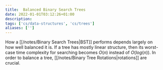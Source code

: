 ```yaml
---
title:  Balanced Binary Search Trees
date: 2022-01-01T03:12:26+01:00
description: 
tags: ['cs/data-structures', 'cs/trees']
aliases: ['']
---
```

How a [[/notes/Binary Search Trees|BST]] performs depends largely on how well balanced it is. If a tree has mostly linear structure, then its worst-case time complexity for searching becomes $O(n)$ instead of $O(log(n))$. In order to balance a tree, [[/notes/Binary Tree Rotations|rotations]] are crucial.